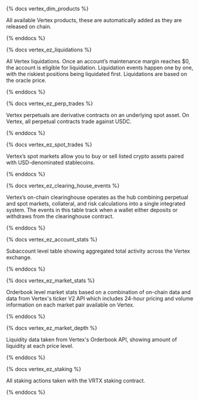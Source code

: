 {% docs vertex_dim_products %}

All available Vertex products, these are automatically added as they are released on chain.


{% enddocs %}

{% docs vertex_ez_liquidations %}

All Vertex liquidations. Once an account’s maintenance margin reaches $0, the account is eligible for liquidation. Liquidation events happen one by one, with the riskiest positions being liquidated first. Liquidations are based on the oracle price.


{% enddocs %}

{% docs vertex_ez_perp_trades %}

Vertex perpetuals are derivative contracts on an underlying spot asset. On Vertex, all perpetual contracts trade against USDC.

{% enddocs %}

{% docs vertex_ez_spot_trades %}

Vertex’s spot markets allow you to buy or sell listed crypto assets paired with USD-denominated stablecoins.

{% enddocs %}

{% docs vertex_ez_clearing_house_events %}

Vertex’s on-chain clearinghouse operates as the hub combining perpetual and spot markets, collateral, and risk calculations into a single integrated system. The events in this table track when a wallet either deposits or withdraws from the clearinghouse contract.

{% enddocs %}

{% docs vertex_ez_account_stats %}

Subaccount level table showing aggregated total activity across the Vertex exchange.

{% enddocs %}

{% docs vertex_ez_market_stats %}

Orderbook level market stats based on a combination of on-chain data and data from Vertex's ticker V2 API which includes 24-hour pricing and volume information on each market pair available on Vertex.

{% enddocs %}

{% docs vertex_ez_market_depth %}

Liquidity data taken from Vertex's Orderbook API, showing amount of liquidity at each price level.

{% enddocs %}

{% docs vertex_ez_staking  %}

All staking actions taken with the VRTX staking contract.

{% enddocs %}